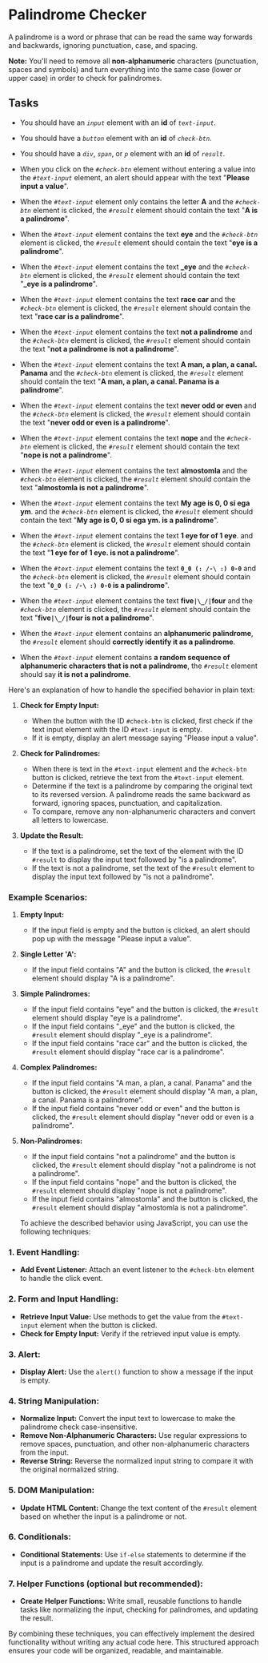 # Palindrome Checker

A palindrome is a word or phrase that can be read the same way forwards and backwards, ignoring punctuation, case, and spacing.

__Note:__ You'll need to remove all __non-alphanumeric__ characters (punctuation, spaces and symbols) and turn everything into the same case (lower or upper case) in order to check for palindromes.


## Tasks

- You should have an *`input`* element with an __id__ of *`text-input`*.

- You should have a *`button`* element with an __id__ of *`check-btn`*.

- You should have a *`div`*, *`span`*, or *`p`* element with an __id__ of *`result`*.

- When you click on the *`#check-btn`* element without entering a value into the *`#text-input`* element, an alert should appear with the text "**Please input a value**".

- When the *`#text-input`* element only contains the letter **A** and the *`#check-btn`* element is clicked, the *`#result`* element should contain the text "**A is a palindrome**".


- When the *`#text-input`* element contains the text **eye** and the *`#check-btn`* element is clicked, the *`#result`* element should contain the text "**eye is a palindrome**".

- When the *`#text-input`* element contains the text **_eye** and the *`#check-btn`* element is clicked, the *`#result`* element should contain the text "**_eye is a palindrome**".

- When the *`#text-input`* element contains the text **race car** and the *`#check-btn`* element is clicked, the *`#result`* element should contain the text "**race car is a palindrome**".

- When the *`#text-input`* element contains the text **not a palindrome** and the *`#check-btn`* element is clicked, the *`#result`* element should contain the text "**not a palindrome is not a palindrome**".

- When the *`#text-input`* element contains the text **A man, a plan, a canal. Panama** and the *`#check-btn`* element is clicked, the *`#result`* element should contain the text "**A man, a plan, a canal. Panama is a palindrome**".

- When the *`#text-input`* element contains the text **never odd or even** and the *`#check-btn`* element is clicked, the *`#result`* element should contain the text "**never odd or even is a palindrome**".

- When the *`#text-input`* element contains the text **nope** and the *`#check-btn`* element is clicked, the *`#result`* element should contain the text "**nope is not a palindrome**".

- When the *`#text-input`* element contains the text **almostomla** and the *`#check-btn`* element is clicked, the *`#result`* element should contain the text "**almostomla is not a palindrome**".

- When the *`#text-input`* element contains the text **My age is 0, 0 si ega ym**. and the *`#check-btn`* element is clicked, the *`#result`* element should contain the text "**My age is 0, 0 si ega ym. is a palindrome**".

- When the *`#text-input`* element contains the text **1 eye for of 1 eye**. and the *`#check-btn`* element is clicked, the *`#result`* element should contain the text "**1 eye for of 1 eye. is not a palindrome**".

- When the *`#text-input`* element contains the text **`0_0 (: /-\ :) 0-0`** and the *`#check-btn`* element is clicked, the *`#result`* element should contain the text "**`0_0 (: /-\ :) 0-0` is a palindrome**".

- When the *`#text-input`* element contains the text **five`|\_/|`four** and the *`#check-btn`* element is clicked, the *`#result`* element should contain the text "**five`|\_/|`four is not a palindrome**".

- When the *`#text-input`* element contains an **alphanumeric palindrome**, the *`#result`* element should **correctly identify it as a palindrome**.

- When the *`#text-input`* element contains **a random sequence of alphanumeric characters that is not a palindrome**, the *`#result`* element should say **it is not a palindrome**.




Here's an explanation of how to handle the specified behavior in plain text:

1. **Check for Empty Input:**
   - When the button with the ID `#check-btn` is clicked, first check if the text input element with the ID `#text-input` is empty.
   - If it is empty, display an alert message saying "Please input a value".

2. **Check for Palindromes:**
   - When there is text in the `#text-input` element and the `#check-btn` button is clicked, retrieve the text from the `#text-input` element.
   - Determine if the text is a palindrome by comparing the original text to its reversed version. A palindrome reads the same backward as forward, ignoring spaces, punctuation, and capitalization.
   - To compare, remove any non-alphanumeric characters and convert all letters to lowercase.

3. **Update the Result:**
   - If the text is a palindrome, set the text of the element with the ID `#result` to display the input text followed by "is a palindrome".
   - If the text is not a palindrome, set the text of the `#result` element to display the input text followed by "is not a palindrome".

### Example Scenarios:
1. **Empty Input:**
   - If the input field is empty and the button is clicked, an alert should pop up with the message "Please input a value".

2. **Single Letter 'A':**
   - If the input field contains "A" and the button is clicked, the `#result` element should display "A is a palindrome".

3. **Simple Palindromes:**
   - If the input field contains "eye" and the button is clicked, the `#result` element should display "eye is a palindrome".
   - If the input field contains "_eye" and the button is clicked, the `#result` element should display "_eye is a palindrome".
   - If the input field contains "race car" and the button is clicked, the `#result` element should display "race car is a palindrome".

4. **Complex Palindromes:**
   - If the input field contains "A man, a plan, a canal. Panama" and the button is clicked, the `#result` element should display "A man, a plan, a canal. Panama is a palindrome".
   - If the input field contains "never odd or even" and the button is clicked, the `#result` element should display "never odd or even is a palindrome".

5. **Non-Palindromes:**
   - If the input field contains "not a palindrome" and the button is clicked, the `#result` element should display "not a palindrome is not a palindrome".
   - If the input field contains "nope" and the button is clicked, the `#result` element should display "nope is not a palindrome".
   - If the input field contains "almostomla" and the button is clicked, the `#result` element should display "almostomla is not a palindrome".



   To achieve the described behavior using JavaScript, you can use the following techniques:

### 1. **Event Handling:**
   - **Add Event Listener:** Attach an event listener to the `#check-btn` element to handle the click event.

### 2. **Form and Input Handling:**
   - **Retrieve Input Value:** Use methods to get the value from the `#text-input` element when the button is clicked.
   - **Check for Empty Input:** Verify if the retrieved input value is empty.

### 3. **Alert:**
   - **Display Alert:** Use the `alert()` function to show a message if the input is empty.

### 4. **String Manipulation:**
   - **Normalize Input:** Convert the input text to lowercase to make the palindrome check case-insensitive.
   - **Remove Non-Alphanumeric Characters:** Use regular expressions to remove spaces, punctuation, and other non-alphanumeric characters from the input.
   - **Reverse String:** Reverse the normalized input string to compare it with the original normalized string.

### 5. **DOM Manipulation:**
   - **Update HTML Content:** Change the text content of the `#result` element based on whether the input is a palindrome or not.

### 6. **Conditionals:**
   - **Conditional Statements:** Use `if-else` statements to determine if the input is a palindrome and update the result accordingly.

### 7. **Helper Functions (optional but recommended):**
   - **Create Helper Functions:** Write small, reusable functions to handle tasks like normalizing the input, checking for palindromes, and updating the result.

By combining these techniques, you can effectively implement the desired functionality without writing any actual code here. This structured approach ensures your code will be organized, readable, and maintainable.